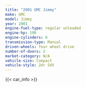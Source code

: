 ```yaml
---
title: "2001 GMC Jimmy"
make: GMC
model: Jimmy
year: 2001
engine-fuel-type: regular unleaded
engine-hp: 190
engine-cylinders: 6
transmission-type: Manual
driven-wheels: four wheel drive
number-of-doors: 2
market-category: N/A
vehicle-size: Compact
vehicle-style: 2dr SUV
---
```


{{< car_info >}}
